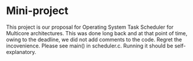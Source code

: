 # Mini-project
This project is our proposal for Operating System Task Scheduler for Multicore architectures. 
This was done long back and at that point of time, owing to the deadline, we did not add comments to the code. Regret the incovenience. 
Please see main() in scheduler.c. Running it should be self-explanatory. 
